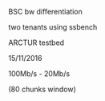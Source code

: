 BSC bw differentiation

two tenants using ssbench

ARCTUR testbed

15/11/2016

100Mb/s - 20Mb/s

(80 chunks window)
